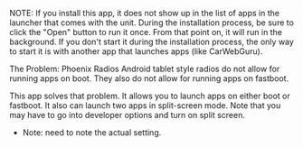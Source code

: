 NOTE: If you install this app, it does not show up in the list of apps in the launcher that comes with the unit. During the installation process, be sure to click the "Open" button to run it once. From that point on, it will run in the background. If you don't start it during the installation process, the only way to start it is with another app that launches apps (like CarWebGuru).

The Problem: Phoenix Radios Android tablet style radios do not allow for running apps on boot. They also do not allow for running apps on fastboot. 

This app solves that problem. It allows you to launch apps on either boot or fastboot. It also can launch two apps in split-screen mode. Note that you may have to go into developer options and turn on split screen.
*  Note: need to note the actual setting.
